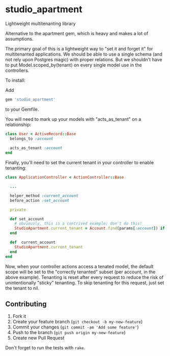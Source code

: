 # studio_apartment
Lightweight multitenanting library

Alternative to the apartment gem, which is heavy and makes a lot of assumptions.

The primary goal of this is a lightweight way to "set it and forget it" for multitenanted applications. We should be able to use a single schema (and not rely upon Postgres magic) with proper relations. But we shouldn't have to put Model.scoped_by(tenant) on every single model use in the controllers.

To install: 

Add 

```ruby
gem 'studio_apartment'
```

to your Gemfile.

You will need to mark up your models with "acts_as_tenant" on a relationship:

```ruby
class User < ActiveRecord::Base
  belongs_to :account
  
  acts_as_tenant :account
end
```

Finally, you'll need to set the current tenant in your controller to enable tenanting:

```ruby
class ApplicationController < ActionController::Base

  ...

  helper_method :current_account
  before_action :set_account

  private

  def set_account
    # obviously, this is a contrived example; don't do this!
    StudioApartment.current_tenant = Account.find(params[:account]) if params[:account].present?
  end

  def  current_account
    StudioApartment.current_tenant
  end
end
```

Now, when your controller actions access a tenated model, the default scope will be set to the "correctly tenanted" subset (per account, in the above example). Tenanting is reset after every request to reduce the risk of unintentionally "sticky" tenanting. To skip tenanting for this request, just set the tenant to nil.

## Contributing

1. Fork it
2. Create your feature branch (`git checkout -b my-new-feature`)
3. Commit your changes (`git commit -am 'Add some feature'`)
4. Push to the branch (`git push origin my-new-feature`)
5. Create new Pull Request

Don't forget to run the tests with `rake`.